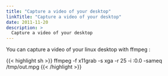 ```yaml
---
title: "Capture a video of your desktop"
linkTitle: "Capture a video of your desktop"
date: 2011-11-20
description: >
  Capture a video of your desktop
---
```


You can capture a video of your linux desktop with ffmpeg :

{{< highlight sh >}}
ffmpeg -f x11grab -s xga -r 25 -i :0.0 -sameq /tmp/out.mpg
{{< /highlight >}}
